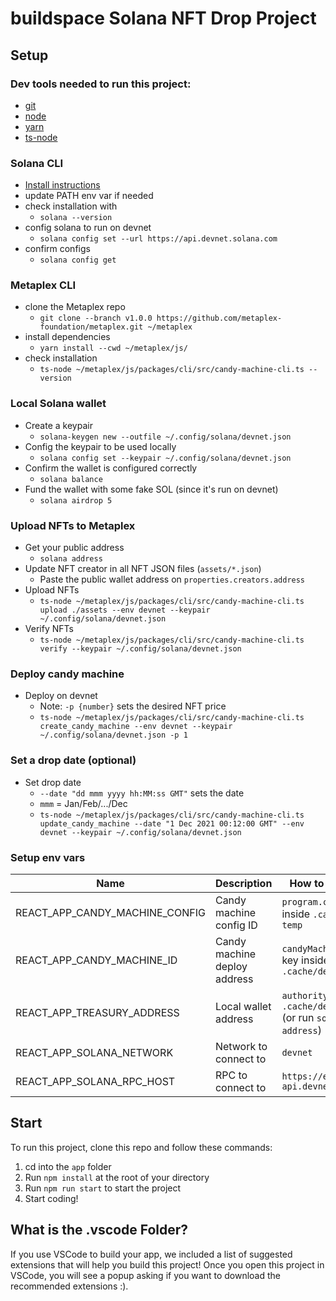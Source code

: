 # buildspace Solana NFT Drop Project

## Setup

### Dev tools needed to run this project:

- [git](https://git-scm.com/book/en/v2/Getting-Started-Installing-Git)
- [node](https://nodejs.org/en/download/)
- [yarn](https://classic.yarnpkg.com/lang/en/docs/install/#windows-stable)
- [ts-node](https://www.npmjs.com/package/ts-node#installation)

### Solana CLI

- [Install instructions](https://docs.solana.com/cli/install-solana-cli-tools#use-solanas-install-tool)
- update PATH env var if needed
- check installation with
  - `solana --version`
- config solana to run on devnet
  - `solana config set --url https://api.devnet.solana.com`
- confirm configs
  - `solana config get`

### Metaplex CLI

- clone the Metaplex repo
  - `git clone --branch v1.0.0 https://github.com/metaplex-foundation/metaplex.git ~/metaplex`
- install dependencies
  - `yarn install --cwd ~/metaplex/js/`
- check installation
  - `ts-node ~/metaplex/js/packages/cli/src/candy-machine-cli.ts --version`

### Local Solana wallet

- Create a keypair
  - `solana-keygen new --outfile ~/.config/solana/devnet.json`
- Config the keypair to be used locally
  - `solana config set --keypair ~/.config/solana/devnet.json`
- Confirm the wallet is configured correctly
  - `solana balance`
- Fund the wallet with some fake SOL (since it's run on devnet)
  - `solana airdrop 5`

### Upload NFTs to Metaplex

- Get your public address
  - `solana address`
- Update NFT creator in all NFT JSON files (`assets/*.json`)
  - Paste the public wallet address on `properties.creators.address`
- Upload NFTs
  - `ts-node ~/metaplex/js/packages/cli/src/candy-machine-cli.ts upload ./assets --env devnet --keypair ~/.config/solana/devnet.json`
- Verify NFTs
  - `ts-node ~/metaplex/js/packages/cli/src/candy-machine-cli.ts verify --keypair ~/.config/solana/devnet.json`

### Deploy candy machine

- Deploy on devnet
  - Note: `-p {number}` sets the desired NFT price
  - `ts-node ~/metaplex/js/packages/cli/src/candy-machine-cli.ts create_candy_machine --env devnet --keypair ~/.config/solana/devnet.json -p 1`

### Set a drop date (optional)

- Set drop date
  - `--date "dd mmm yyyy hh:MM:ss GMT"` sets the date
  - `mmm` = Jan/Feb/.../Dec
  - `ts-node ~/metaplex/js/packages/cli/src/candy-machine-cli.ts update_candy_machine --date "1 Dec 2021 00:12:00 GMT" --env devnet --keypair ~/.config/solana/devnet.json`

### Setup env vars

| Name                           | Description                  | How to find / value                                                   |
| ------------------------------ | ---------------------------- | --------------------------------------------------------------------- |
| REACT_APP_CANDY_MACHINE_CONFIG | Candy machine config ID      | `program.config` key inside `.cache/devnet-temp`                      |
| REACT_APP_CANDY_MACHINE_ID     | Candy machine deploy address | `candyMachineAddress` key inside `.cache/devnet-temp`                 |
| REACT_APP_TREASURY_ADDRESS     | Local wallet address         | `authority` key inside `.cache/devnet-temp` (or run `solana address`) |
| REACT_APP_SOLANA_NETWORK       | Network to connect to        | `devnet`                                                              |
| REACT_APP_SOLANA_RPC_HOST      | RPC to connect to            | `https://explorer-api.devnet.solana.com`                              |

## Start

To run this project, clone this repo and follow these commands:

1. cd into the `app` folder
2. Run `npm install` at the root of your directory
3. Run `npm run start` to start the project
4. Start coding!

## What is the .vscode Folder?

If you use VSCode to build your app, we included a list of suggested extensions that will help you build this project! Once you open this project in VSCode, you will see a popup asking if you want to download the recommended extensions :).
